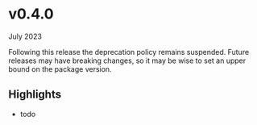 # v0.4.0

July 2023

Following this release the deprecation policy remains suspended. Future releases may have breaking changes, so it may be wise to set an upper bound on the package version.

## Highlights

- todo
